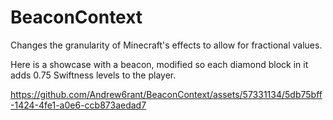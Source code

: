# BeaconContext

Changes the granularity of Minecraft's effects to allow for fractional values.

Here is a showcase with a beacon, modified so each diamond block in it adds 0.75 Swiftness levels to the player.

https://github.com/Andrew6rant/BeaconContext/assets/57331134/5db75bff-1424-4fe1-a0e6-ccb873aedad7

